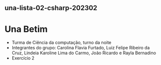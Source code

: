 ## una-lista-02-csharp-202302
# Una Betim
- Turma de Ciência da computação, turno da noite
- Integrantes do grupo: Carolina Flavia Furtado, Luiz Felipe Ribeiro da Cruz, Lindeia Karoline Lima do Carmo, João Ricardo e Rayla Bernadino
- Exercício 2
